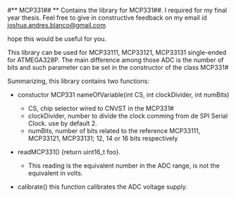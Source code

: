 #** MCP331## **
Contains the library for MCP331##. I required for my final year thesis.
Feel free to give in constructive feedback on my email id joshua.andres.blanco@gmail.com

hope this would be useful for you.

This library can be used for MCP33111, MCP33121, MCP33131 single-ended  for ATMEGA328P. The main difference among those ADC is the number of bits and such parameter can be set in the constructor of the class MCP331#

Summarizing, this library contains two functions:

- constuctor MCP331 nameOfVariable(int CS, int clockDivider, int numBits)
    - CS, chip selector wired to CNVST in the MCP331#
    - clockDivider, number to divide the clock comming from de SPI Serial Clock. use by default 2.
    - numBits, number of bits related to the reference MCP33111, MCP33121, MCP33131; 12, 14 or 16 bits respectively

- readMCP331() {return uint16_t foo}. 
    - This reading is the equivalent number in the ADC range, is not the equivalent in volts. 

- calibrate() this function calibrates the ADC voltage supply.



